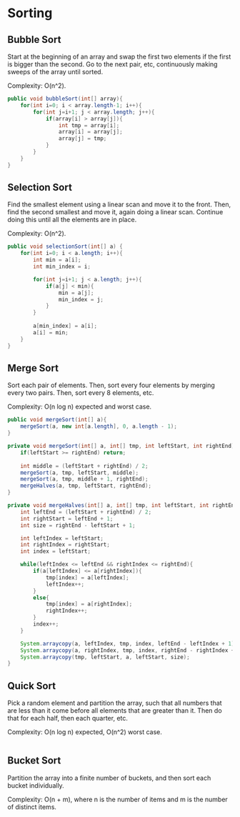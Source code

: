 # Sorting

## Bubble Sort

Start at the beginning of an array and swap the first two elements if the first is bigger than the second. Go to the next pair, etc, continuously making sweeps of the array until sorted. 

Complexity: O(n^2).

```java
public void bubbleSort(int[] array){
	for(int i=0; i < array.length-1; i++){
		for(int j=i+1; j < array.length; j++){
			if(array[i] > array[j]){
				int tmp = array[i];
				array[i] = array[j];
				array[j] = tmp;
			}
		}
	}
}
```

## Selection Sort

Find the smallest element using a linear scan and move it to the front. Then, find the second smallest and move it, again doing a linear scan. Continue doing this until all the elements are in place. 

Complexity: O(n^2).

```java
public void selectionSort(int[] a) {
	for(int i=0; i < a.length; i++){
		int min = a[i];
		int min_index = i;

		for(int j=i+1; j < a.length; j++){
			if(a[j] < min){
				min = a[j];
				min_index = j; 
			}
		}
	
		a[min_index] = a[i];
		a[i] = min;
	}
}
```

## Merge Sort

Sort each pair of elements. Then, sort every four elements by merging every two pairs. Then, sort every 8 elements, etc. 

Complexity: O(n log n) expected and worst case.

```java
public void mergeSort(int[] a){
	mergeSort(a, new int[a.length], 0, a.length - 1);
}

private void mergeSort(int[] a, int[] tmp, int leftStart, int rightEnd){
	if(leftStart >= rightEnd) return;
	
	int middle = (leftStart + rightEnd) / 2;
	mergeSort(a, tmp, leftStart, middle);
	mergeSort(a, tmp, middle + 1, rightEnd);
	mergeHalves(a, tmp, leftStart, rightEnd);
}

private void mergeHalves(int[] a, int[] tmp, int leftStart, int rightEnd){
    int leftEnd = (leftStart + rightEnd) / 2;
    int rightStart = leftEnd + 1;
    int size = rightEnd - leftStart + 1;

    int leftIndex = leftStart;
    int rightIndex = rightStart;
    int index = leftStart;

    while(leftIndex <= leftEnd && rightIndex <= rightEnd){
        if(a[leftIndex] <= a[rightIndex]){
            tmp[index] = a[leftIndex];
            leftIndex++;
        }
        else{
            tmp[index] = a[rightIndex];
            rightIndex++;
        }
        index++;
	}

    System.arraycopy(a, leftIndex, tmp, index, leftEnd - leftIndex + 1);	
    System.arraycopy(a, rightIndex, tmp, index, rightEnd - rightIndex + 1);
    System.arraycopy(tmp, leftStart, a, leftStart, size);
}
```

## Quick Sort

Pick a random element and partition the array, such that all numbers that are less than it come before all elements that are greater than it. Then do that for each half, then each quarter, etc. 

Complexity: O(n log n) expected, O(n^2) worst case.

```java
```

## Bucket Sort

Partition the array into a finite number of buckets, and then sort each bucket individually. 

Complexity: O(n + m), where n is the number of items and m is the number of distinct items.

```java
```